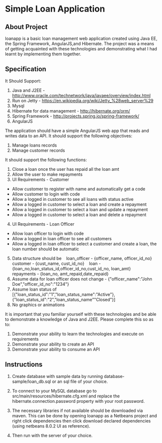 # Simple Loan Application

About Project
-------------
loanapp is a basic loan management web application created using Java EE, the Spring Framework,
AngularJS,and Hibernate. The project was a means of getting acquainted with these
technologies and demonstrating what I had learnt by implementing them together.

Specification
-------------
It Should Support:
1. Java and J2EE - http://www.oracle.com/technetwork/java/javaee/overview/index.html
2. Run on Jetty - https://en.wikipedia.org/wiki/Jetty_%28web_server%29
3. Mysql
4. Hibernate for data management - http://hibernate.org/orm/
5. Spring Framework - http://projects.spring.io/spring-framework/
6. AngularJS

The application should have a simple AngularJS web app that reads and writes data to an API. It should support the following objectives:
1. Manage loans records
2. Manage customer records
 



It should support the following functions:
1. Close a loan once the user has repaid all the loan amt
2. Allow the user to make repayments
3. UI Requirements - Customer
 
- Allow customer to register with name and automatically get a code
- Allow customer to login with code
 
- Allow a logged in customer to see all loans with status active
- Allow a logged in customer to select a loan and create a repayment
- Allow a logged in customer to select a loan and update a repayment
- Allow a logged in customer to select a loan and delete a repayment
 
4. UI Requirements - Loan Officer
 
- Allow loan officer to login with code
- Allow a logged in loan officer to see all customers
- Allow a logged in loan officer to select a customer and create a loan, the loan number should be automatic
 
5. Data structure should be 
   loan_officer - {officer_name, officer_id_no}
   customer - {cust_name, cust_id_no}
   loan - {loan_no,loan_status_id,officer_id_no,cust_id_no, loan_amt}
   repayments - {loan_no, amt_repaid,date_repaid}
6. Assume data for loan officer does not change - {"officer_name":"John Doe","officer_id_no":"1234"}
7. Assume loan status of [{"loan_status_id":"1","loan_status_name":"Active"},{"loan_status_id":"2","loan_status_name""Closed"}]   
8. No graphics or animations


It is important that you familiar yourself with these technologies and be able to demonstrate a knowledge of Java and J2EE. Please complete this so as to:
1. Demonstrate your ability to learn the technologies and execute on requirements
2. Demonstrate your ability to create an API
3. Demonstrate your ability to consume an API

Instructions
------------
1. Create database with sample data by running database-sample/loan_db.sql or an sql file
of your choice.

2. To connect to your MySQL database go to src/main/resources/hibernate.cfg.xml and replace
the hibernate.connection.password property with your root password.

3. The necessary libraries if not available should be downloaded via maven. This can be done by opening loanapp as a Netbeans project and right click dependencies then click download declared dependencies (using netbeans 8.0.2 UI as reference).

4. Then run with the server of your choice. 
